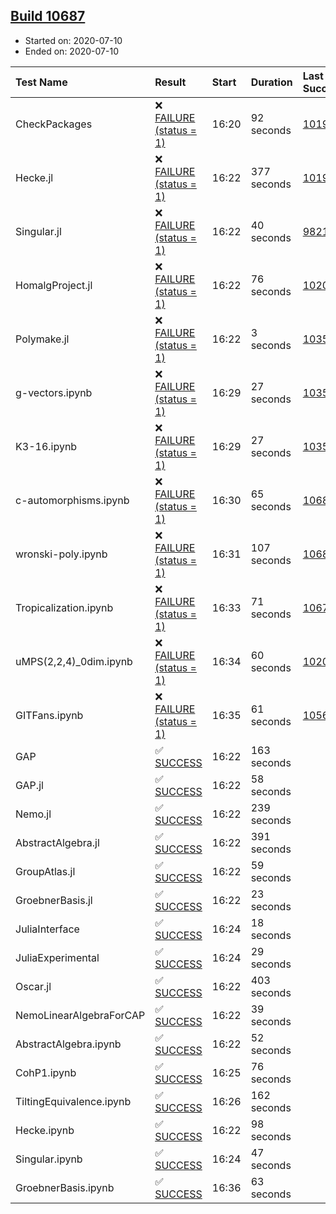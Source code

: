 ## [Build 10687](https://oscarci.mathematik.uni-kl.de/job/oscar/10687/)

* Started on: 2020-07-10
* Ended on: 2020-07-10

| Test Name    | Result | Start | Duration | Last Success | First Failure |
|:-------------|:-------|:------|:---------|:-------------|:--------------|
| CheckPackages | ❌ [FAILURE (status = 1)](https://oscarci.mathematik.uni-kl.de/job/oscar/10687/artifact/logs/build-10687/CheckPackages.log) | 16:20 | 92 seconds | [10197](https://oscarci.mathematik.uni-kl.de/job/oscar/10197/) | [10198](https://oscarci.mathematik.uni-kl.de/job/oscar/10198/) |
| Hecke.jl | ❌ [FAILURE (status = 1)](https://oscarci.mathematik.uni-kl.de/job/oscar/10687/artifact/logs/build-10687/Hecke.jl.log) | 16:22 | 377 seconds | [10197](https://oscarci.mathematik.uni-kl.de/job/oscar/10197/) | [10198](https://oscarci.mathematik.uni-kl.de/job/oscar/10198/) |
| Singular.jl | ❌ [FAILURE (status = 1)](https://oscarci.mathematik.uni-kl.de/job/oscar/10687/artifact/logs/build-10687/Singular.jl.log) | 16:22 | 40 seconds | [9821](https://oscarci.mathematik.uni-kl.de/job/oscar/9821/) | [9822](https://oscarci.mathematik.uni-kl.de/job/oscar/9822/) |
| HomalgProject.jl | ❌ [FAILURE (status = 1)](https://oscarci.mathematik.uni-kl.de/job/oscar/10687/artifact/logs/build-10687/HomalgProject.jl.log) | 16:22 | 76 seconds | [10209](https://oscarci.mathematik.uni-kl.de/job/oscar/10209/) | [10210](https://oscarci.mathematik.uni-kl.de/job/oscar/10210/) |
| Polymake.jl | ❌ [FAILURE (status = 1)](https://oscarci.mathematik.uni-kl.de/job/oscar/10687/artifact/logs/build-10687/Polymake.jl.log) | 16:22 | 3 seconds | [10356](https://oscarci.mathematik.uni-kl.de/job/oscar/10356/) | [10357](https://oscarci.mathematik.uni-kl.de/job/oscar/10357/) |
| g-vectors.ipynb | ❌ [FAILURE (status = 1)](https://oscarci.mathematik.uni-kl.de/job/oscar/10687/artifact/logs/build-10687/g-vectors.ipynb.log) | 16:29 | 27 seconds | [10356](https://oscarci.mathematik.uni-kl.de/job/oscar/10356/) | [10357](https://oscarci.mathematik.uni-kl.de/job/oscar/10357/) |
| K3-16.ipynb | ❌ [FAILURE (status = 1)](https://oscarci.mathematik.uni-kl.de/job/oscar/10687/artifact/logs/build-10687/K3-16.ipynb.log) | 16:29 | 27 seconds | [10356](https://oscarci.mathematik.uni-kl.de/job/oscar/10356/) | [10357](https://oscarci.mathematik.uni-kl.de/job/oscar/10357/) |
| c-automorphisms.ipynb | ❌ [FAILURE (status = 1)](https://oscarci.mathematik.uni-kl.de/job/oscar/10687/artifact/logs/build-10687/c-automorphisms.ipynb.log) | 16:30 | 65 seconds | [10685](https://oscarci.mathematik.uni-kl.de/job/oscar/10685/) | [10686](https://oscarci.mathematik.uni-kl.de/job/oscar/10686/) |
| wronski-poly.ipynb | ❌ [FAILURE (status = 1)](https://oscarci.mathematik.uni-kl.de/job/oscar/10687/artifact/logs/build-10687/wronski-poly.ipynb.log) | 16:31 | 107 seconds | [10680](https://oscarci.mathematik.uni-kl.de/job/oscar/10680/) | [10681](https://oscarci.mathematik.uni-kl.de/job/oscar/10681/) |
| Tropicalization.ipynb | ❌ [FAILURE (status = 1)](https://oscarci.mathematik.uni-kl.de/job/oscar/10687/artifact/logs/build-10687/Tropicalization.ipynb.log) | 16:33 | 71 seconds | [10678](https://oscarci.mathematik.uni-kl.de/job/oscar/10678/) | [10679](https://oscarci.mathematik.uni-kl.de/job/oscar/10679/) |
| uMPS(2,2,4)_0dim.ipynb | ❌ [FAILURE (status = 1)](https://oscarci.mathematik.uni-kl.de/job/oscar/10687/artifact/logs/build-10687/uMPS-2-2-4-_0dim.ipynb.log) | 16:34 | 60 seconds | [10209](https://oscarci.mathematik.uni-kl.de/job/oscar/10209/) | [10210](https://oscarci.mathematik.uni-kl.de/job/oscar/10210/) |
| GITFans.ipynb | ❌ [FAILURE (status = 1)](https://oscarci.mathematik.uni-kl.de/job/oscar/10687/artifact/logs/build-10687/GITFans.ipynb.log) | 16:35 | 61 seconds | [10566](https://oscarci.mathematik.uni-kl.de/job/oscar/10566/) | [10567](https://oscarci.mathematik.uni-kl.de/job/oscar/10567/) |
| GAP | ✅ [SUCCESS](https://oscarci.mathematik.uni-kl.de/job/oscar/10687/artifact/logs/build-10687/GAP.log) | 16:22 | 163 seconds |  |  |
| GAP.jl | ✅ [SUCCESS](https://oscarci.mathematik.uni-kl.de/job/oscar/10687/artifact/logs/build-10687/GAP.jl.log) | 16:22 | 58 seconds |  |  |
| Nemo.jl | ✅ [SUCCESS](https://oscarci.mathematik.uni-kl.de/job/oscar/10687/artifact/logs/build-10687/Nemo.jl.log) | 16:22 | 239 seconds |  |  |
| AbstractAlgebra.jl | ✅ [SUCCESS](https://oscarci.mathematik.uni-kl.de/job/oscar/10687/artifact/logs/build-10687/AbstractAlgebra.jl.log) | 16:22 | 391 seconds |  |  |
| GroupAtlas.jl | ✅ [SUCCESS](https://oscarci.mathematik.uni-kl.de/job/oscar/10687/artifact/logs/build-10687/GroupAtlas.jl.log) | 16:22 | 59 seconds |  |  |
| GroebnerBasis.jl | ✅ [SUCCESS](https://oscarci.mathematik.uni-kl.de/job/oscar/10687/artifact/logs/build-10687/GroebnerBasis.jl.log) | 16:22 | 23 seconds |  |  |
| JuliaInterface | ✅ [SUCCESS](https://oscarci.mathematik.uni-kl.de/job/oscar/10687/artifact/logs/build-10687/JuliaInterface.log) | 16:24 | 18 seconds |  |  |
| JuliaExperimental | ✅ [SUCCESS](https://oscarci.mathematik.uni-kl.de/job/oscar/10687/artifact/logs/build-10687/JuliaExperimental.log) | 16:24 | 29 seconds |  |  |
| Oscar.jl | ✅ [SUCCESS](https://oscarci.mathematik.uni-kl.de/job/oscar/10687/artifact/logs/build-10687/Oscar.jl.log) | 16:22 | 403 seconds |  |  |
| NemoLinearAlgebraForCAP | ✅ [SUCCESS](https://oscarci.mathematik.uni-kl.de/job/oscar/10687/artifact/logs/build-10687/NemoLinearAlgebraForCAP.log) | 16:22 | 39 seconds |  |  |
| AbstractAlgebra.ipynb | ✅ [SUCCESS](https://oscarci.mathematik.uni-kl.de/job/oscar/10687/artifact/logs/build-10687/AbstractAlgebra.ipynb.log) | 16:22 | 52 seconds |  |  |
| CohP1.ipynb | ✅ [SUCCESS](https://oscarci.mathematik.uni-kl.de/job/oscar/10687/artifact/logs/build-10687/CohP1.ipynb.log) | 16:25 | 76 seconds |  |  |
| TiltingEquivalence.ipynb | ✅ [SUCCESS](https://oscarci.mathematik.uni-kl.de/job/oscar/10687/artifact/logs/build-10687/TiltingEquivalence.ipynb.log) | 16:26 | 162 seconds |  |  |
| Hecke.ipynb | ✅ [SUCCESS](https://oscarci.mathematik.uni-kl.de/job/oscar/10687/artifact/logs/build-10687/Hecke.ipynb.log) | 16:22 | 98 seconds |  |  |
| Singular.ipynb | ✅ [SUCCESS](https://oscarci.mathematik.uni-kl.de/job/oscar/10687/artifact/logs/build-10687/Singular.ipynb.log) | 16:24 | 47 seconds |  |  |
| GroebnerBasis.ipynb | ✅ [SUCCESS](https://oscarci.mathematik.uni-kl.de/job/oscar/10687/artifact/logs/build-10687/GroebnerBasis.ipynb.log) | 16:36 | 63 seconds |  |  |
